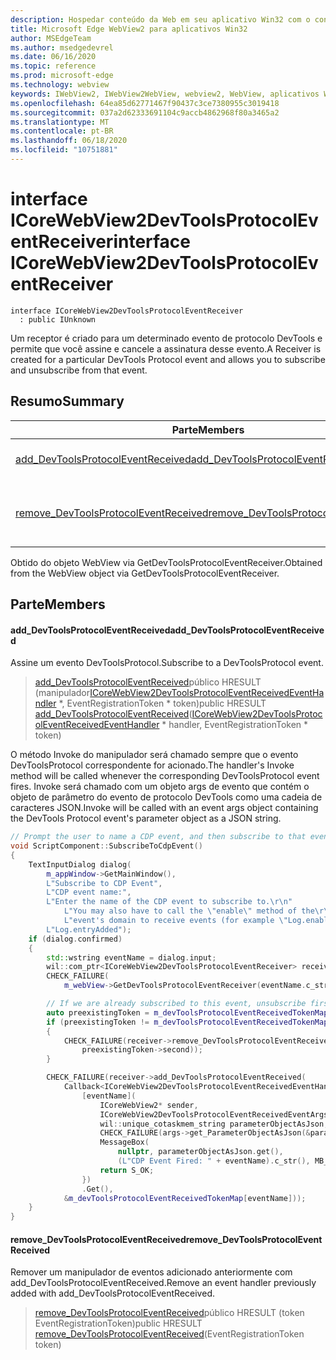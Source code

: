 ```yaml
---
description: Hospedar conteúdo da Web em seu aplicativo Win32 com o controle WebView2 do Microsoft Edge
title: Microsoft Edge WebView2 para aplicativos Win32
author: MSEdgeTeam
ms.author: msedgedevrel
ms.date: 06/16/2020
ms.topic: reference
ms.prod: microsoft-edge
ms.technology: webview
keywords: IWebView2, IWebView2WebView, webview2, WebView, aplicativos Win32, Win32, Edge, ICoreWebView2, ICoreWebView2Controller, controle do navegador, HTML Edge
ms.openlocfilehash: 64ea85d62771467f90437c3ce7380955c3019418
ms.sourcegitcommit: 037a2d62333691104c9accb4862968f80a3465a2
ms.translationtype: MT
ms.contentlocale: pt-BR
ms.lasthandoff: 06/18/2020
ms.locfileid: "10751881"
---
```

# <span data-ttu-id="e397e-104">interface ICoreWebView2DevToolsProtocolEventReceiver</span><span class="sxs-lookup"><span data-stu-id="e397e-104">interface ICoreWebView2DevToolsProtocolEventReceiver</span></span> 

```
interface ICoreWebView2DevToolsProtocolEventReceiver
  : public IUnknown
```

<span data-ttu-id="e397e-105">Um receptor é criado para um determinado evento de protocolo DevTools e permite que você assine e cancele a assinatura desse evento.</span><span class="sxs-lookup"><span data-stu-id="e397e-105">A Receiver is created for a particular DevTools Protocol event and allows you to subscribe and unsubscribe from that event.</span></span>

## <span data-ttu-id="e397e-106">Resumo</span><span class="sxs-lookup"><span data-stu-id="e397e-106">Summary</span></span>

 <span data-ttu-id="e397e-107">Parte</span><span class="sxs-lookup"><span data-stu-id="e397e-107">Members</span></span>                        | <span data-ttu-id="e397e-108">Descrições</span><span class="sxs-lookup"><span data-stu-id="e397e-108">Descriptions</span></span>
--------------------------------|---------------------------------------------
[<span data-ttu-id="e397e-109">add_DevToolsProtocolEventReceived</span><span class="sxs-lookup"><span data-stu-id="e397e-109">add_DevToolsProtocolEventReceived</span></span>](#add_devtoolsprotocoleventreceived) | <span data-ttu-id="e397e-110">Assine um evento DevToolsProtocol.</span><span class="sxs-lookup"><span data-stu-id="e397e-110">Subscribe to a DevToolsProtocol event.</span></span>
[<span data-ttu-id="e397e-111">remove_DevToolsProtocolEventReceived</span><span class="sxs-lookup"><span data-stu-id="e397e-111">remove_DevToolsProtocolEventReceived</span></span>](#remove_devtoolsprotocoleventreceived) | <span data-ttu-id="e397e-112">Remover um manipulador de eventos adicionado anteriormente com add_DevToolsProtocolEventReceived.</span><span class="sxs-lookup"><span data-stu-id="e397e-112">Remove an event handler previously added with add_DevToolsProtocolEventReceived.</span></span>

<span data-ttu-id="e397e-113">Obtido do objeto WebView via GetDevToolsProtocolEventReceiver.</span><span class="sxs-lookup"><span data-stu-id="e397e-113">Obtained from the WebView object via GetDevToolsProtocolEventReceiver.</span></span>

## <span data-ttu-id="e397e-114">Parte</span><span class="sxs-lookup"><span data-stu-id="e397e-114">Members</span></span>

#### <span data-ttu-id="e397e-115">add_DevToolsProtocolEventReceived</span><span class="sxs-lookup"><span data-stu-id="e397e-115">add_DevToolsProtocolEventReceived</span></span> 

<span data-ttu-id="e397e-116">Assine um evento DevToolsProtocol.</span><span class="sxs-lookup"><span data-stu-id="e397e-116">Subscribe to a DevToolsProtocol event.</span></span>

> <span data-ttu-id="e397e-117">[add_DevToolsProtocolEventReceived](#add_devtoolsprotocoleventreceived)público HRESULT (manipulador[ICoreWebView2DevToolsProtocolEventReceivedEventHandler](icorewebview2devtoolsprotocoleventreceivedeventhandler.md) \*, EventRegistrationToken \* token)</span><span class="sxs-lookup"><span data-stu-id="e397e-117">public HRESULT [add_DevToolsProtocolEventReceived](#add_devtoolsprotocoleventreceived)([ICoreWebView2DevToolsProtocolEventReceivedEventHandler](icorewebview2devtoolsprotocoleventreceivedeventhandler.md) \* handler, EventRegistrationToken \* token)</span></span>

<span data-ttu-id="e397e-118">O método Invoke do manipulador será chamado sempre que o evento DevToolsProtocol correspondente for acionado.</span><span class="sxs-lookup"><span data-stu-id="e397e-118">The handler's Invoke method will be called whenever the corresponding DevToolsProtocol event fires.</span></span> <span data-ttu-id="e397e-119">Invoke será chamado com um objeto args de evento que contém o objeto de parâmetro do evento de protocolo DevTools como uma cadeia de caracteres JSON.</span><span class="sxs-lookup"><span data-stu-id="e397e-119">Invoke will be called with an event args object containing the DevTools Protocol event's parameter object as a JSON string.</span></span>

```cpp
// Prompt the user to name a CDP event, and then subscribe to that event.
void ScriptComponent::SubscribeToCdpEvent()
{
    TextInputDialog dialog(
        m_appWindow->GetMainWindow(),
        L"Subscribe to CDP Event",
        L"CDP event name:",
        L"Enter the name of the CDP event to subscribe to.\r\n"
            L"You may also have to call the \"enable\" method of the\r\n"
            L"event's domain to receive events (for example \"Log.enable\").\r\n",
        L"Log.entryAdded");
    if (dialog.confirmed)
    {
        std::wstring eventName = dialog.input;
        wil::com_ptr<ICoreWebView2DevToolsProtocolEventReceiver> receiver;
        CHECK_FAILURE(
            m_webView->GetDevToolsProtocolEventReceiver(eventName.c_str(), &receiver));

        // If we are already subscribed to this event, unsubscribe first.
        auto preexistingToken = m_devToolsProtocolEventReceivedTokenMap.find(eventName);
        if (preexistingToken != m_devToolsProtocolEventReceivedTokenMap.end())
        {
            CHECK_FAILURE(receiver->remove_DevToolsProtocolEventReceived(
                preexistingToken->second));
        }

        CHECK_FAILURE(receiver->add_DevToolsProtocolEventReceived(
            Callback<ICoreWebView2DevToolsProtocolEventReceivedEventHandler>(
                [eventName](
                    ICoreWebView2* sender,
                    ICoreWebView2DevToolsProtocolEventReceivedEventArgs* args) -> HRESULT {
                    wil::unique_cotaskmem_string parameterObjectAsJson;
                    CHECK_FAILURE(args->get_ParameterObjectAsJson(&parameterObjectAsJson));
                    MessageBox(
                        nullptr, parameterObjectAsJson.get(),
                        (L"CDP Event Fired: " + eventName).c_str(), MB_OK);
                    return S_OK;
                })
                .Get(),
            &m_devToolsProtocolEventReceivedTokenMap[eventName]));
    }
}
```

#### <span data-ttu-id="e397e-120">remove_DevToolsProtocolEventReceived</span><span class="sxs-lookup"><span data-stu-id="e397e-120">remove_DevToolsProtocolEventReceived</span></span> 

<span data-ttu-id="e397e-121">Remover um manipulador de eventos adicionado anteriormente com add_DevToolsProtocolEventReceived.</span><span class="sxs-lookup"><span data-stu-id="e397e-121">Remove an event handler previously added with add_DevToolsProtocolEventReceived.</span></span>

> <span data-ttu-id="e397e-122">[remove_DevToolsProtocolEventReceived](#remove_devtoolsprotocoleventreceived)público HRESULT (token EventRegistrationToken)</span><span class="sxs-lookup"><span data-stu-id="e397e-122">public HRESULT [remove_DevToolsProtocolEventReceived](#remove_devtoolsprotocoleventreceived)(EventRegistrationToken token)</span></span>

